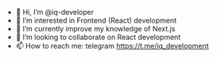 - 👋 Hi, I’m @iq-developer
- 👀 I’m interested in Frontend (React) development
- 🌱 I’m currently improve my knowledge of Next.js
- 💞️ I’m looking to collaborate on React development
- 📫 How to reach me: telegram https://t.me/iq_development

<!---
iq-developer/iq-developer is a ✨ special ✨ repository because its `README.md` (this file) appears on your GitHub profile.
You can click the Preview link to take a look at your changes.
--->
